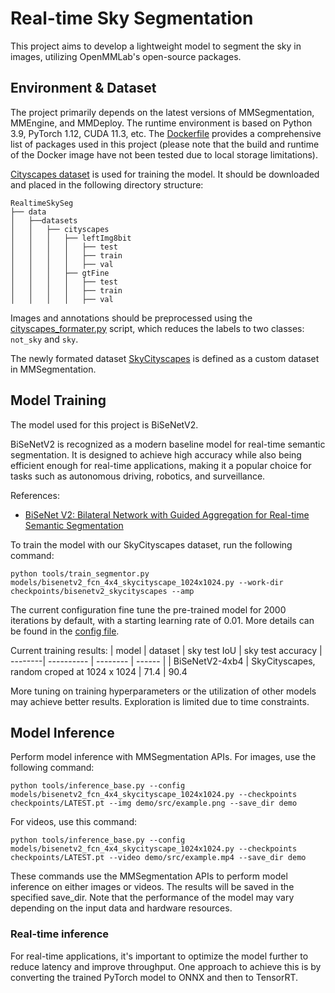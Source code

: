 # Real-time Sky Segmentation

This project aims to develop a lightweight model to segment the sky in images, utilizing OpenMMLab's open-source packages.  

## Environment & Dataset

The project primarily depends on the latest versions of MMSegmentation, MMEngine, and MMDeploy. The runtime environment is based on Python 3.9, PyTorch 1.12, CUDA 11.3, etc. The [Dockerfile](docker/Dockerfile) provides a comprehensive list of packages used in this project (please note that the build and runtime of the Docker image have not been tested due to local storage limitations).

[Cityscapes dataset](https://www.cityscapes-dataset.com/) is used for training the model. It should be downloaded and placed in the following directory structure:

```
RealtimeSkySeg
├── data
│   ├──datasets
│   │   ├── cityscapes
│   │   │   ├── leftImg8bit
│   │   │   │   ├── test
│   │   │   │   ├── train
│   │   │   │   ├── val
│   │   │   ├── gtFine
│   │   │   │   ├── test
│   │   │   │   ├── train
│   │   │   │   ├── val
```
Images and annotations should be preprocessed using the [cityscapes_formater.py](tools/cityscape_formater.py) script, which reduces the labels to two classes: `not_sky` and `sky`.

The newly formated dataset [SkyCityscapes](data/configs/SkyCityscapesDataset.py) is defined as a custom dataset in MMSegmentation.

## Model Training

The model used for this project is BiSeNetV2.

BiSeNetV2 is recognized as a modern baseline model for real-time semantic segmentation. It is designed to achieve high accuracy while also being efficient enough for real-time applications, making it a popular choice for tasks such as autonomous driving, robotics, and surveillance.

References:
- [BiSeNet V2: Bilateral Network with Guided Aggregation for Real-time Semantic Segmentation](https://arxiv.org/abs/2004.02147)

To train the model with our SkyCityscapes dataset, run the following command:
```
python tools/train_segmentor.py models/bisenetv2_fcn_4x4_skycityscape_1024x1024.py --work-dir checkpoints/bisenetv2_skycityscapes --amp
```
The current configuration fine tune the pre-trained model for 2000 iterations by default, with a starting learning rate of 0.01. More details can be found in the [config file](models/bisenetv2_fcn_4x4_skycityscape_1024x1024.py).

Current training results:
| model   |  dataset   | sky test IoU  | sky test accuracy
| --------| ---------- | -------- | ------ |
| BiSeNetV2-4xb4    | SkyCityscapes, random croped at 1024 x 1024    | 71.4 | 90.4

More tuning on training hyperparameters or the utilization of other models may achieve better results. Exploration is limited due to time constraints.

## Model Inference
Perform model inference with MMSegmentation APIs. For images, use the following command:
```
python tools/inference_base.py --config models/bisenetv2_fcn_4x4_skycityscape_1024x1024.py --checkpoints checkpoints/LATEST.pt --img demo/src/example.png --save_dir demo 
```
For videos, use this command:
```
python tools/inference_base.py --config models/bisenetv2_fcn_4x4_skycityscape_1024x1024.py --checkpoints checkpoints/LATEST.pt --video demo/src/example.mp4 --save_dir demo 
```
These commands use the MMSegmentation APIs to perform model inference on either images or videos. The results will be saved in the specified save_dir. Note that the performance of the model may vary depending on the input data and hardware resources. 

### Real-time inference
For real-time applications, it's important to optimize the model further to reduce latency and improve throughput. One approach to achieve this is by converting the trained PyTorch model to ONNX and then to TensorRT.
